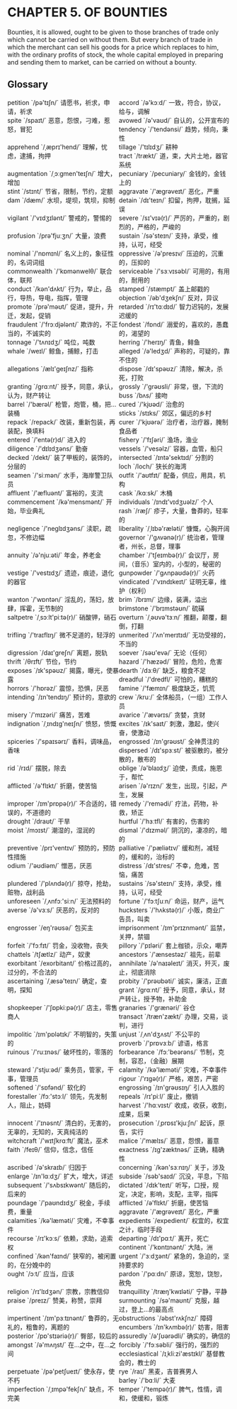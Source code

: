 # CHAPTER 5. OF BOUNTIES





Bounties, it is allowed, ought to be given to those branches of trade only which cannot be carried on without them. But every branch of trade in which the merchant can sell his goods for a price which replaces to him, with the ordinary profits of stock, the whole capital employed in preparing and sending them to market, can be carried on without a bounty.



## Glossary

<div style="width: 50%; float:left;">petition `/pə'tɪʃn/` 请愿书，祈求，申请，祈求</div>
<div style="width: 50%; float:left;">accord `/ə'kɔːd/` 一致，符合，协议，给与，调解</div>
<div style="width: 50%; float:left;">spite `/spaɪt/` 恶意，怨恨，刁难，惹怒，冒犯</div>
<div style="width: 50%; float:left;">avowed `/ə'vaʊd/` 自认的，公开宣布的</div>
<div style="width: 50%; float:left;">tendency `/'tendənsi/` 趋势，倾向，秉性</div>
<div style="width: 50%; float:left;">apprehend `/ˌæprɪ'hend/` 理解，忧虑，逮捕，拘押</div>
<div style="width: 50%; float:left;">tillage `/'tɪlɪdʒ/` 耕种</div>
<div style="width: 50%; float:left;">tract `/trækt/` 道，束，大片土地，器官系统</div>
<div style="width: 50%; float:left;">augmentation `/ˌɔːɡmen'teɪʃn/` 增大，增加</div>
<div style="width: 50%; float:left;">pecuniary `/pecuniary/` 金钱的，金钱上的</div>
<div style="width: 50%; float:left;">stint `/stɪnt/` 节省，限制，节约，定额</div>
<div style="width: 50%; float:left;">aggravate `/'æɡrəveɪt/` 恶化，严重</div>
<div style="width: 50%; float:left;">dam `/dæm/` 水坝，堤坝，筑坝，抑制</div>
<div style="width: 50%; float:left;">detain `/dɪ'teɪn/` 扣留，拘押，耽搁，延误</div>
<div style="width: 50%; float:left;">vigilant `/'vɪdʒɪlənt/` 警戒的，警惕的</div>
<div style="width: 50%; float:left;">severe `/sɪ'vɪə(r)/` 严厉的，严重的，剧烈的，严格的，严峻的</div>
<div style="width: 50%; float:left;">profusion `/prə'fjuːʒn/` 大量，浪费</div>
<div style="width: 50%; float:left;">sustain `/sə'steɪn/` 支持，承受，维持，认可，经受</div>
<div style="width: 50%; float:left;">nominal `/'nɒmɪnl/` 名义上的，象征性的，名词词组</div>
<div style="width: 50%; float:left;">oppressive `/ə'presɪv/` 压迫的，沉重的，压抑的</div>
<div style="width: 50%; float:left;">commonwealth `/'kɒmənwelθ/` 联合体，联邦</div>
<div style="width: 50%; float:left;">serviceable `/'sɜːvɪsəbl/` 可用的，有用的，耐用的</div>
<div style="width: 50%; float:left;">conduct `/kən'dʌkt/` 行为，举止，品行，导热，导电，指挥，管理</div>
<div style="width: 50%; float:left;">stamped `/stæmpt/` 盖上邮戳的</div>
<div style="width: 50%; float:left;">objection `/əb'dʒekʃn/` 反对，异议</div>
<div style="width: 50%; float:left;">promote `/prə'məʊt/` 促进，提升，升迁，发起，促销</div>
<div style="width: 50%; float:left;">retarded `/rɪ'tɑːdɪd/` 智力迟钝的，发展迟缓的</div>
<div style="width: 50%; float:left;">fraudulent `/'frɔːdjələnt/` 欺诈的，不正当的，不诚实的</div>
<div style="width: 50%; float:left;">fondest `/fɒnd/` 溺爱的，喜欢的，愚蠢的，渴望的</div>
<div style="width: 50%; float:left;">tonnage `/'tʌnɪdʒ/` 吨位，吨数</div>
<div style="width: 50%; float:left;">herring `/'herɪŋ/` 青鱼，鲱鱼</div>
<div style="width: 50%; float:left;">whale `/weɪl/` 鲸鱼，捕鲸，打击</div>
<div style="width: 50%; float:left;">alleged `/ə'ledʒd/` 声称的，可疑的，靠不住的</div>
<div style="width: 50%; float:left;">allegations `/ælɪ'ɡeɪʃnz/` 指称</div>
<div style="width: 50%; float:left;">dispose `/dɪ'spəʊz/` 清除，解决，杀死，打败</div>
<div style="width: 50%; float:left;">granting `/ɡrɑːnt/` 授予，同意，承认，认为，财产转让</div>
<div style="width: 50%; float:left;">grossly `/'ɡrəʊsli/` 非常，很，下流的</div>
<div style="width: 50%; float:left;">buss `/bʌs/` 接吻</div>
<div style="width: 50%; float:left;">barrel `/'bærəl/` 枪管，炮管，桶，把...装桶</div>
<div style="width: 50%; float:left;">cured `/'kjʊəd/` 治愈的</div>
<div style="width: 50%; float:left;">sticks `/stɪks/` 郊区，偏远的乡村</div>
<div style="width: 50%; float:left;">repack `/repack/` 改装，重新包装，再装配，换填料</div>
<div style="width: 50%; float:left;">curer `/'kjʊərə/` 治疗者，治疗器，腌制食品者</div>
<div style="width: 50%; float:left;">entered `/'entə(r)d/` 进入的</div>
<div style="width: 50%; float:left;">fishery `/'fɪʃəri/` 渔场，渔业</div>
<div style="width: 50%; float:left;">diligence `/'dɪlɪdʒəns/` 勤奋</div>
<div style="width: 50%; float:left;">vessels `/'vesəlz/` 容器，血管，船只</div>
<div style="width: 50%; float:left;">decked `/dekt/` 装了甲板的，装饰的，分层的</div>
<div style="width: 50%; float:left;">intersected `/ɪntə'sektɪd/` 分割的</div>
<div style="width: 50%; float:left;">loch `/loch/` 狭长的海湾</div>
<div style="width: 50%; float:left;">seamen `/'siːmən/` 水手，海岸警卫队员</div>
<div style="width: 50%; float:left;">outfit `/'aʊtfɪt/` 配备，供应，用具，机构</div>
<div style="width: 50%; float:left;">affluent `/'æfluənt/` 富裕的，支流</div>
<div style="width: 50%; float:left;">cask `/kɑːsk/` 木桶</div>
<div style="width: 50%; float:left;">commencement `/kə'mensmənt/` 开始，毕业典礼</div>
<div style="width: 50%; float:left;">individuals `/ɪndɪ'vɪdʒuəlz/` 个人</div>
<div style="width: 50%; float:left;">rash `/ræʃ/` 疹子，大量，鲁莽的，轻率的</div>
<div style="width: 50%; float:left;">negligence `/'neɡlɪdʒəns/` 渎职，疏忽，不修边幅</div>
<div style="width: 50%; float:left;">liberality `/ˌlɪbə'ræləti/` 慷慨，心胸开阔</div>
<div style="width: 50%; float:left;">governor `/'ɡʌvənə(r)/` 统治者，管理者，州长，总督，理事</div>
<div style="width: 50%; float:left;">annuity `/ə'njuːəti/` 年金，养老金</div>
<div style="width: 50%; float:left;">chamber `/'tʃeɪmbə(r)/` 会议厅，房间，（音乐）室内的，小型的，秘密的</div>
<div style="width: 50%; float:left;">vestige `/'vestɪdʒ/` 遗迹，痕迹，退化的器官</div>
<div style="width: 50%; float:left;">gunpowder `/'ɡʌnpaʊdə(r)/` 火药</div>
<div style="width: 50%; float:left;">vindicated `/'vɪndɪkeɪt/` 证明无辜，维护（权利）</div>
<div style="width: 50%; float:left;">wanton `/'wɒntən/` 淫乱的，荡妇，放肆，挥霍，无节制的</div>
<div style="width: 50%; float:left;">brim `/brɪm/` 边缘，装满，溢出</div>
<div style="width: 50%; float:left;">brimstone `/'brɪmstəʊn/` 硫磺</div>
<div style="width: 50%; float:left;">saltpetre `/ˌsɔːlt'piːtə(r)/` 硝酸钾，硝石</div>
<div style="width: 50%; float:left;">overturn `/ˌəʊvə'tɜːn/` 推翻，颠覆，翻倒，打翻</div>
<div style="width: 50%; float:left;">trifling `/'traɪflɪŋ/` 微不足道的，轻浮的</div>
<div style="width: 50%; float:left;">unmerited `/'ʌn'merɪtɪd/` 无功受禄的，不当的</div>
<div style="width: 50%; float:left;">digression `/daɪ'ɡreʃn/` 离题，脱轨</div>
<div style="width: 50%; float:left;">soever `/səʊ'evə/` 无论（任何）</div>
<div style="width: 50%; float:left;">thrift `/θrɪft/` 节俭，节约</div>
<div style="width: 50%; float:left;">hazard `/'hæzəd/` 冒险，危险，危害</div>
<div style="width: 50%; float:left;">exposes `/ɪk'spəʊz/` 揭露，曝光，使暴露</div>
<div style="width: 50%; float:left;">dearth `/dɜːθ/` 缺乏，粮食不足</div>
<div style="width: 50%; float:left;">dreadful `/'dredfl/` 可怕的，糟糕的</div>
<div style="width: 50%; float:left;">horrors `/'hɒrəz/` 震惊，恐惧，厌恶</div>
<div style="width: 50%; float:left;">famine `/'fæmɪn/` 极度缺乏，饥荒</div>
<div style="width: 50%; float:left;">intending `/ɪn'tendɪŋ/` 预计的，意欲的</div>
<div style="width: 50%; float:left;">crew `/kruː/` 全体船员，（一组）工作人员</div>
<div style="width: 50%; float:left;">misery `/'mɪzəri/` 痛苦，苦难</div>
<div style="width: 50%; float:left;">avarice `/'ævərɪs/` 贪婪，贪财</div>
<div style="width: 50%; float:left;">indignation `/ˌɪndɪɡ'neɪʃn/` 愤怒，愤慨</div>
<div style="width: 50%; float:left;">excites `/ɪk'saɪt/` 刺激，激起，使兴奋，使激动</div>
<div style="width: 50%; float:left;">spiceries `/'spaɪsərɪ/` 香料，调味品，香味</div>
<div style="width: 50%; float:left;">engrossed `/ɪn'ɡrəʊst/` 全神贯注的</div>
<div style="width: 50%; float:left;">dispersed `/dɪ'spɜːst/` 被驱散的，被分散的，散布的</div>
<div style="width: 50%; float:left;">rid `/rɪd/` 摆脱，除去</div>
<div style="width: 50%; float:left;">oblige `/ə'blaɪdʒ/` 迫使，责成，施恩于，帮忙</div>
<div style="width: 50%; float:left;">afflicted `/ə'flɪkt/` 折磨，使苦恼</div>
<div style="width: 50%; float:left;">arisen `/ə'rɪzn/` 发生，出现，引起，产生，发展</div>
<div style="width: 50%; float:left;">improper `/ɪm'prɒpə(r)/` 不合适的，错误的，不道德的</div>
<div style="width: 50%; float:left;">remedy `/'remədi/` 疗法，药物，补救，矫正</div>
<div style="width: 50%; float:left;">drought `/draʊt/` 干旱</div>
<div style="width: 50%; float:left;">hurtful `/'hɜːtfl/` 有害的，伤害的</div>
<div style="width: 50%; float:left;">moist `/mɔɪst/` 潮湿的，湿润的</div>
<div style="width: 50%; float:left;">dismal `/'dɪzməl/` 阴沉的，凄凉的，暗的</div>
<div style="width: 50%; float:left;">preventive `/prɪ'ventɪv/` 预防的，预防性措施</div>
<div style="width: 50%; float:left;">palliative `/'pæliətɪv/` 缓和剂，减轻的，缓和的，治标的</div>
<div style="width: 50%; float:left;">odium `/'əʊdiəm/` 憎恶，厌恶</div>
<div style="width: 50%; float:left;">distress `/dɪ'stres/` 不幸，危难，苦恼，痛苦</div>
<div style="width: 50%; float:left;">plundered `/'plʌndə(r)/` 掠夺，抢劫，赃物，战利品</div>
<div style="width: 50%; float:left;">sustains `/sə'steɪn/` 支持，承受，维持，认可，经受</div>
<div style="width: 50%; float:left;">unforeseen `/ˌʌnfɔː'siːn/` 无法预料的</div>
<div style="width: 50%; float:left;">fortune `/'fɔːtʃuːn/` 命运，财产，运气</div>
<div style="width: 50%; float:left;">averse `/ə'vɜːs/` 厌恶的，反对的</div>
<div style="width: 50%; float:left;">hucksters `/'hʌkstə(r)/` 小贩，商业广告员，叫卖</div>
<div style="width: 50%; float:left;">engrosser `/eŋ'rəʊsə/` 包买主</div>
<div style="width: 50%; float:left;">imprisonment `/ɪm'prɪznmənt/` 监禁，关押，禁锢</div>
<div style="width: 50%; float:left;">forfeit `/'fɔːfɪt/` 罚金，没收物，丧失</div>
<div style="width: 50%; float:left;">pillory `/'pɪləri/` 套上枷锁，示众，嘲弄</div>
<div style="width: 50%; float:left;">chattels `/tʃætlz/` 动产，奴隶</div>
<div style="width: 50%; float:left;">ancestors `/'ænsestəz/` 祖先，前辈</div>
<div style="width: 50%; float:left;">exorbitant `/exorbitant/` 价格过高的，过分的，不合法的</div>
<div style="width: 50%; float:left;">annihilate `/ə'naɪəleɪt/` 消灭，歼灭，废止，彻底消除</div>
<div style="width: 50%; float:left;">ascertaining `/ˌæsə'teɪn/` 确定，查明，探知</div>
<div style="width: 50%; float:left;">probity `/'prəʊbəti/` 诚实，廉洁，正直</div>
<div style="width: 50%; float:left;">grant `/ɡrɑːnt/` 授予，同意，承认，财产转让，授予物，补助金</div>
<div style="width: 50%; float:left;">shopkeeper `/'ʃɒpkiːpə(r)/` 店主，零售商人</div>
<div style="width: 50%; float:left;">granaries `/'ɡrænəri/` 谷仓</div>
<div style="width: 50%; float:left;">transact `/træn'zækt/` 办理，交易，谈判，进行</div>
<div style="width: 50%; float:left;">impolitic `/ɪm'pɒlətɪk/` 不明智的，失策的</div>
<div style="width: 50%; float:left;">unjust `/ˌʌn'dʒʌst/` 不公平的</div>
<div style="width: 50%; float:left;">proverb `/'prɒvɜːb/` 谚语，格言</div>
<div style="width: 50%; float:left;">ruinous `/'ruːɪnəs/` 破坏性的，零落的</div>
<div style="width: 50%; float:left;">forbearance `/fɔː'beərəns/` 节制，克制，容忍，（金融）展期</div>
<div style="width: 50%; float:left;">steward `/'stjuːəd/` 乘务员，管家，干事，管理员</div>
<div style="width: 50%; float:left;">calamity `/kə'læməti/` 灾难，不幸事件</div>
<div style="width: 50%; float:left;">rigour `/'rɪɡə(r)/` 严格，艰苦，严密</div>
<div style="width: 50%; float:left;">softened `/'sɒfənd/` 软化的</div>
<div style="width: 50%; float:left;">engrossing `/ɪn'ɡrəʊsɪŋ/` 引人入胜的</div>
<div style="width: 50%; float:left;">forestaller `/fɔː'stɔːl/` 领先，先发制人，阻止，妨碍</div>
<div style="width: 50%; float:left;">repeals `/rɪ'piːl/` 废止，撤销</div>
<div style="width: 50%; float:left;">harvest `/'hɑːvɪst/` 收成，收获，收割，成果，后果</div>
<div style="width: 50%; float:left;">innocent `/'ɪnəsnt/` 清白的，无害的，无辜的，无知的，天真纯洁的</div>
<div style="width: 50%; float:left;">prosecution `/ˌprɒsɪ'kjuːʃn/` 起诉，原告，实行</div>
<div style="width: 50%; float:left;">witchcraft `/'wɪtʃkrɑːft/` 魔法，巫术</div>
<div style="width: 50%; float:left;">malice `/'mælɪs/` 恶意，怨恨，蓄意</div>
<div style="width: 50%; float:left;">faith `/feɪθ/` 信仰，信念，信任</div>
<div style="width: 50%; float:left;">exactness `/ɪɡ'zæktnəs/` 正确，精确性</div>
<div style="width: 50%; float:left;">ascribed `/ə'skraɪb/` 归因于</div>
<div style="width: 50%; float:left;">concerning `/kən'sɜːnɪŋ/` 关于，涉及</div>
<div style="width: 50%; float:left;">enlarge `/ɪn'lɑːdʒ/` 扩大，增大，详述</div>
<div style="width: 50%; float:left;">subside `/səb'saɪd/` 沉没，平息，下陷</div>
<div style="width: 50%; float:left;">subsequent `/'sʌbsɪkwənt/` 随后的，后来的</div>
<div style="width: 50%; float:left;">dictated `/dɪk'teɪt/` 听写，口授，规定，决定，影响，支配，主宰，指挥</div>
<div style="width: 50%; float:left;">poundage `/'paʊndɪdʒ/` 税金，手续费，重量</div>
<div style="width: 50%; float:left;">afflicted `/ə'flɪkt/` 折磨，使苦恼</div>
<div style="width: 50%; float:left;">aggravate `/'æɡrəveɪt/` 恶化，严重</div>
<div style="width: 50%; float:left;">calamities `/kə'læməti/` 灾难，不幸事件</div>
<div style="width: 50%; float:left;">expedients `/expedient/` 权宜的，权宜之计，临时手段</div>
<div style="width: 50%; float:left;">recourse `/rɪ'kɔːs/` 依赖，求助，追索权</div>
<div style="width: 50%; float:left;">departing `/dɪ'pɑːt/` 离开，死亡</div>
<div style="width: 50%; float:left;">continent `/'kɒntɪnənt/` 大陆，洲</div>
<div style="width: 50%; float:left;">confined `/kən'faɪnd/` 狭窄的，被闲置的，在分娩中的</div>
<div style="width: 50%; float:left;">urgent `/'ɜːdʒənt/` 紧急的，急迫的，坚持要求的</div>
<div style="width: 50%; float:left;">ought `/ɔːt/` 应当，应该</div>
<div style="width: 50%; float:left;">pardon `/'pɑːdn/` 原谅，宽恕，饶恕，赦免</div>
<div style="width: 50%; float:left;">religion `/rɪ'lɪdʒən/` 宗教，宗教信仰</div>
<div style="width: 50%; float:left;">tranquillity `/træŋ'kwɪləti/` 宁静，平静</div>
<div style="width: 50%; float:left;">praise `/preɪz/` 赞美，称赞，崇拜</div>
<div style="width: 50%; float:left;">surmounting `/sə'maʊnt/` 克服，越过，登上...的最高点</div>
<div style="width: 50%; float:left;">impertinent `/ɪm'pɜːtɪnənt/` 鲁莽的，无礼的，粗鲁的，离题的</div>
<div style="width: 50%; float:left;">obstructions `/əbst'rʌkʃnz/` 障碍</div>
<div style="width: 50%; float:left;">encumbers `/ɪn'kʌmbə(r)/` 妨害，阻害</div>
<div style="width: 50%; float:left;">posterior `/pɒ'stɪəriə(r)/` 臀部，较后的</div>
<div style="width: 50%; float:left;">assuredly `/ə'ʃʊərədli/` 确实的，确信的</div>
<div style="width: 50%; float:left;">amongst `/ə'mʌŋst/` 在...之中，在...之间</div>
<div style="width: 50%; float:left;">forcibly `/'fɔːsəbli/` 强行的，强烈的</div>
<div style="width: 50%; float:left;">ecclesiastical `/ɪˌkliːzi'æstɪkl/` 基督教会的，教士的</div>
<div style="width: 50%; float:left;">perpetuate `/pə'petʃueɪt/` 使永存，使不朽</div>
<div style="width: 50%; float:left;">rye `/raɪ/` 黑麦，吉普赛男人</div>
<div style="width: 50%; float:left;">barley `/'bɑːli/` 大麦</div>
<div style="width: 50%; float:left;">imperfection `/ˌɪmpə'fekʃn/` 缺点，不完美</div>
<div style="width: 50%; float:left;">temper `/'tempə(r)/` 脾气，性情，调和，使缓和，锻炼</div>